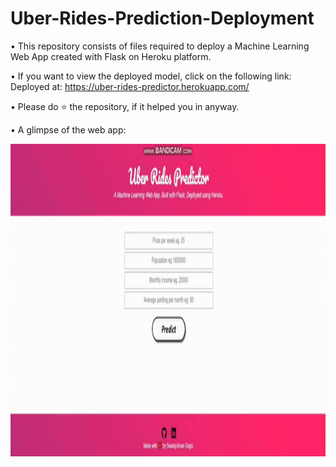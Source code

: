 # Uber-Rides-Prediction-Deployment

• This repository consists of files required to deploy a Machine Learning Web App created with Flask on Heroku platform.

• If you want to view the deployed model, click on the following link: <br>
  Deployed at: https://uber-rides-predictor.herokuapp.com/
  
• Please do ⭐ the repository, if it helped you in anyway.

• A glimpse of the web app: <br>

<img src="/demo1.gif" width="622.93" height="500"/>

